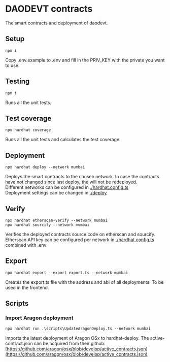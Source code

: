 # DAODEVT contracts
The smart contracts and deployment of daodevt.

## Setup
```
npm i
```
Copy .env.example to .env and fill in the PRIV_KEY with the private you want to use.

## Testing
```
npm t
```
Runs all the unit tests.

## Test coverage
```
npx hardhat coverage
```
Runs all the unit tests and calculates the test coverage.

## Deployment
```
npx hardhat deploy --network mumbai
```
Deploys the smart contracts to the chosen network. In case the contracts have not changed since last deploy, the will not be redeployed.   
Different networks can be configured in [./hardhat.config.ts](hardhat.config.ts)   
Deployment settings can be changed in [./deploy](deploy)   

## Verify
```
npx hardhat etherscan-verify --network mumbai
npx hardhat sourcify --network mumbai
```
Verifies the deployed contracts source code on etherscan and sourcify.   
Etherscan API key can be configured per network in [./hardhat.config.ts](hardhat.config.ts) combined with .env

## Export
```
npx hardhat export --export export.ts --network mumbai
```
Creates the export.ts file with the address and abi of all deployments. To be used in the frontend.

## Scripts
### Import Aragon deployment
```
npx hardhat run .\scripts\UpdateAragonDeploy.ts --network mumbai
```
Imports the latest deployment of Aragon OSx to hardhat-deploy. The active-contract.json can be acquired from their github: [https://github.com/aragon/osx/blob/develop/active_contracts.json](https://github.com/aragon/osx/blob/develop/active_contracts.json)